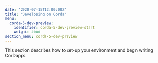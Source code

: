 ```yaml
---
date: '2020-07-15T12:00:00Z'
title: "Developing on Corda"
menu:
  corda-5-dev-preview:
    identifier: corda-5-dev-preview-start
    weight: 2000
section_menu: corda-5-dev-preview
---
```

This section describes how to set-up your environment and begin writing CorDapps.
